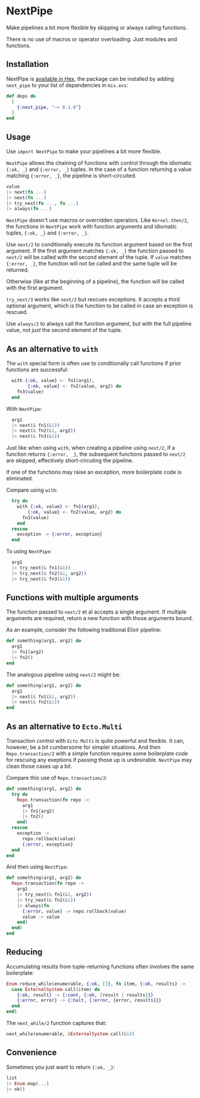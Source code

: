 # NextPipe

Make pipelines a bit more flexible by skipping or always calling functions.

There is no use of macros or operator overloading. Just modules and functions.

## Installation

NextPipe is [available in Hex](https://hex.pm/packages/next_pipe), the package can be installed
by adding `next_pipe` to your list of dependencies in `mix.exs`:

```elixir
def deps do
  [
    {:next_pipe, "~> 0.1.0"}
  ]
end
```

## Usage

Use `import NextPipe` to make your pipelines a bit more flexible.

`NextPipe` allows the chaining of functions with control through the idiomatic
`{:ok, _}` and `{:error, _}` tuples. In the case of a function returning a value
matching `{:error, _}`, the pipeline is short-circuited.

```elixir
value
|> next(fn ...)
|> next(fn ...)
|> try_next(fn ..., fn ...)
|> always(fn ...)
```

`NextPipe` doesn't use macros or overridden operators. Like `Kernel.then/2`, the
functions in `NextPipe` work with function arguments and idiomatic tuples,
`{:ok, _}` and `{:error, _}`.

Use `next/2` to conditionally execute its function argument based on the first
argument. If the first argument matches `{:ok, _}` the function passed to
`next/2` will be called with the second element of the tuple. If `value` matches
`{:error, _}`, the function will not be called and the same tuple will be
returned.

Otherwise (like at the beginning of a pipeline), the function will be called
with the first argument.

`try_next/3` works like `next/2` but rescues exceptions. It accepts a third
optional argument, which is the function to be called in case an exception is
rescued.

Use `always/2` to always call the function argument, but with the full pipeline
value, _not just_ the second element of the tuple.

## As an alternative to `with`

The `with` special form is often use to conditionally call functions if prior
functions are successful:

```elixir
  with {:ok, value} <- fn1(arg1),
        {:ok, value} <- fn2(value, arg2) do
    fn3(value)
  end
```

With `NextPipe`:

```elixir
  arg1
  |> next(& fn1(&1))
  |> next(& fn2(&1, arg2))
  |> next(& fn3(&1))
```

Just like when using `with`, when creating a pipeline using `next/2`, if a
function returns `{:error, _}`, the subsequent functions passed to `next/2` are
skipped, effectively short-circuting the pipeline.

If one of the functions may raise an exception, more boilerplate code is
eliminated.

Compare using `with`:

```elixir
  try do
    with {:ok, value} <- fn1(arg1),
        {:ok, value} <- fn2(value, arg2) do
      fn3(value)
    end
  rescue
    exception -> {:error, exception}
  end
```

To using `NextPipe`:

```elixir
  arg1
  |> try_next(& fn1(&1))
  |> try_next(& fn2(&1, arg2))
  |> try_next(& fn3(&1))
```

## Functions with multiple arguments

The function passed to `next/2` et al accepts a single argument. If multiple
arguments are required, return a new function with those arguments bound.

As an example, consider the following traditional Elixir pipeline:

```elixir
def something(arg1, arg2) do
  arg1
  |> fn1(arg2)
  |> fn2()
end
```

The analogous pipeline using `next/2` might be:

```elixir
def something(arg1, arg2) do
  arg1
  |> next(& fn1(&1, arg2))
  |> next(& fn2(&1))
end
```

## As an alternative to `Ecto.Multi`

Transaction control with `Ecto.Multi` is quite powerful and flexible. It can,
however, be a bit cumbersome for simpler situations. And then
`Repo.transaction/2` with a simple function requires some boilerplate code for
rescuing any exeptions if passing those up is undesirable. `NextPipe` may clean
those cases up a bit.

Compare this use of `Repo.transaction/2`:

```elixir
def something(arg1, arg2) do
  try do
    Repo.transaction(fn repo ->
      arg1
      |> fn1(arg2)
      |> fn2()
    end)
  rescue
    exception ->
      repo.rollback(value)
      {:error, exception}
  end
end
```

And then using `NextPipe`:

```elixir
def something(arg1, arg2) do
  Repo.transaction(fn repo ->
    arg1
    |> try_next(& fn1(&1, arg2))
    |> try_next(& fn2(&1))
    |> always(fn
      {:error, value} -> repo.rollback(value)
      value -> value
    end)
  end)
end
```

## Reducing

Accumulating results from tuple-returning functions often involves the same boilerplate:

```elixir
Enum.reduce_while(enumerable, {:ok, []}, fn item, {:ok, results} ->
  case ExternalSystem.call(item) do
    {:ok, result} -> {:cont, {:ok, [result | results]}}
    {:error, error} -> {:halt, {:error, {error, results}}}
  end
end)
```

The `next_while/2` function captures that:

```elixir
next_while(enumerable, &ExternalSystem.call(&1))
```

## Convenience

Sometimes you just want to return `{:ok, _}`:

```elixir
list
|> Enum.map(...)
|> ok()
```
